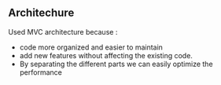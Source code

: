 ## Architechure

Used MVC architecture because :

- code more organized and easier to maintain
- add new features without affecting the existing code.
- By separating the different parts we can easily optimize the performance
